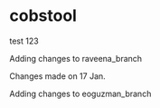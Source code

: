 # cobstool

test 123

Adding changes to raveena_branch

Changes made on 17 Jan.

Adding changes to eoguzman_branch

